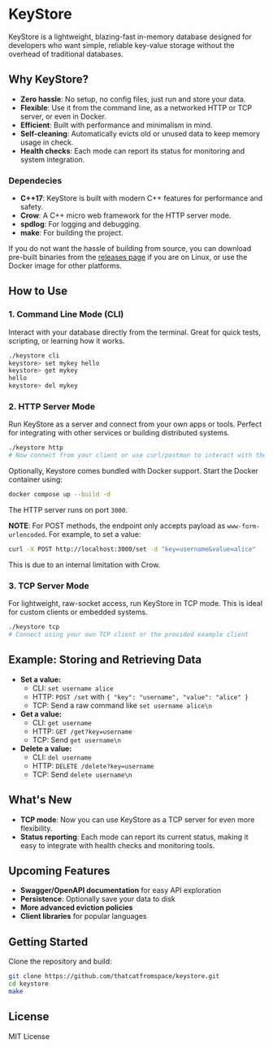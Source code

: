 # KeyStore

KeyStore is a lightweight, blazing-fast in-memory database designed for developers who want simple, reliable key-value storage without the overhead of traditional databases.

## Why KeyStore?

- **Zero hassle**: No setup, no config files, just run and store your data.
- **Flexible**: Use it from the command line, as a networked HTTP or TCP server, or even in Docker.
- **Efficient**: Built with performance and minimalism in mind.
- **Self-cleaning**: Automatically evicts old or unused data to keep memory usage in check.
- **Health checks**: Each mode can report its status for monitoring and system integration.

### Dependecies

- **C++17**: KeyStore is built with modern C++ features for performance and safety.
- **Crow**: A C++ micro web framework for the HTTP server mode.
- **spdlog**: For logging and debugging.
- **make**: For building the project.

If you do not want the hassle of building from source, you can download pre-built binaries from the [releases page](https://github.com/thatcatfromspace/keystore/releases) if you are on Linux, or use the Docker image for other platforms.

## How to Use

### 1. Command Line Mode (CLI)

Interact with your database directly from the terminal. Great for quick tests, scripting, or learning how it works.

```sh
./keystore cli
keystore> set mykey hello
keystore> get mykey
hello
keystore> del mykey
```

### 2. HTTP Server Mode

Run KeyStore as a server and connect from your own apps or tools. Perfect for integrating with other services or building distributed systems.

```sh
./keystore http
# Now connect from your client or use curl/postman to interact with the API
```

Optionally, Keystore comes bundled with Docker support. Start the Docker container using:

```sh
docker compose up --build -d
```

The HTTP server runs on port `3000`.

**NOTE**: For POST methods, the endpoint only accepts payload as `www-form-urlencoded`. For example, to set a value:

```sh
curl -X POST http://localhost:3000/set -d "key=username&value=alice"
```

This is due to an internal limitation with Crow.

### 3. TCP Server Mode

For lightweight, raw-socket access, run KeyStore in TCP mode. This is ideal for custom clients or embedded systems.

```sh
./keystore tcp
# Connect using your own TCP client or the provided example client
```

## Example: Storing and Retrieving Data

- **Set a value:**
  - CLI: `set username alice`
  - HTTP: `POST /set` with `{ "key": "username", "value": "alice" }`
  - TCP: Send a raw command like `set username alice\n`
- **Get a value:**
  - CLI: `get username`
  - HTTP: `GET /get?key=username`
  - TCP: Send `get username\n`
- **Delete a value:**
  - CLI: `del username`
  - HTTP: `DELETE /delete?key=username`
  - TCP: Send `delete username\n`

## What's New

- **TCP mode**: Now you can use KeyStore as a TCP server for even more flexibility.
- **Status reporting**: Each mode can report its current status, making it easy to integrate with health checks and monitoring tools.

## Upcoming Features

- **Swagger/OpenAPI documentation** for easy API exploration
- **Persistence**: Optionally save your data to disk
- **More advanced eviction policies**
- **Client libraries** for popular languages

## Getting Started

Clone the repository and build:

```sh
git clone https://github.com/thatcatfromspace/keystore.git
cd keystore
make
```

## License

MIT License
